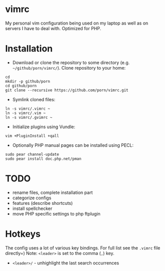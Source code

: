 # vimrc

My personal vim configuration being used on my laptop as well as on servers I
have to deal with. Optimized for PHP.

# Installation

* Download or clone the repository to some directory (e.g. `~/github/porn/vimrc/`).
Clone repository to your home:

```
cd
mkdir -p github/porn
cd github/porn
git clone --recursive https://github.com/porn/vimrc.git
```

* Symlink cloned files:

```
ln -s vimrc/.vimrc ~
ln -s vimrc/.vim ~
ln -s vimrc/.gvimrc ~
```

* Initialize plugins using Vundle:

```
vim +PluginInstall +qall
```

* Optionally PHP manual pages can be installed using PECL:

```
sudo pear channel-update
sudo pear install doc.php.net/pman
```

# TODO
 - rename files, complete installation part
 - categorize configs
 - features (describe <Fx> shortcuts)
 - install spellchecker
 - move PHP specific settings to php ftplugin

# Hotkeys

The config uses a lot of various key bindings. For full list see the `.vimrc` file directly=)
Note: `<leader>` is set to the comma (`,`) key.

 - `<leader>/` - unhighlight the last search occurrences
